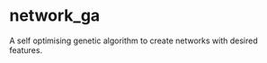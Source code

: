 network_ga
==========

A self optimising genetic algorithm to create networks with desired features.
